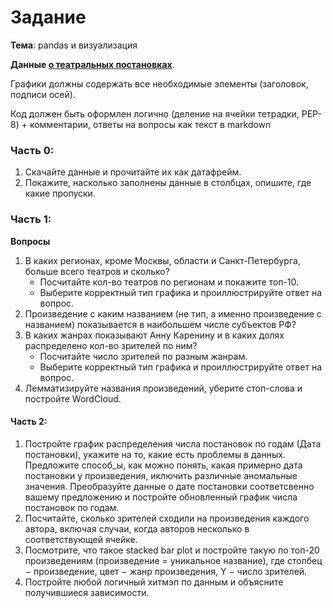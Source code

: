 # Задание

**Тема**: pandas и визуализация

**Данные [о театральных постановках](https://raw.githubusercontent.com/KatiaKozlova/files/refs/heads/main/57-10/visualization/data_2020.csv)**.

Графики должны содержать все необходимые элементы (заголовок, подписи осей).

Код должен быть оформлен логично (деление на ячейки тетрадки, PEP-8) + комментарии, ответы на вопросы как текст в markdown

### Часть 0:

1. Скачайте данные и прочитайте их как датафрейм.
2. Покажите, насколько заполнены данные в столбцах, опишите, где какие пропуски.

### Часть 1:

**Вопросы**
1. В каких регионах, кроме Москвы, области и Санкт-Петербурга, больше всего театров и сколько?
    - Посчитайте кол-во театров по регионам и покажите топ-10.
    - Выберите корректный тип графика и проиллюстрируйте ответ на вопрос.
2. Произведение с каким названием (не тип, а именно произведение с названием) показывается в наибольшем числе субъектов РФ?
3. В каких жанрах показывают Анну Каренину и в каких долях распределено кол-во зрителей по ним?
    - Посчитайте число зрителей по разным жанрам.
    - Выберите корректный тип графика и проиллюстрируйте ответ на вопрос.
4. Лемматизируйте названия произведений, уберите стоп-слова и постройте WordCloud. 

#### Часть 2:
1. Постройте график распределения числа постановок по годам (Дата постановки), укажите на то, какие есть проблемы в данных. Предложите способ_ы, как можно понять, какая примерно дата постановки у произведения, иключить различные аномальные значения. Преобразуйте данные о дате постановки соответсвенно вашему предложению и постройте обновленный график числа постановок по годам.
2. Посчитайте, сколько зрителей сходили на произведения каждого автора, включая случаи, когда авторов несколько в соответствующей ячейке.
3. Посмотрите, что такое stacked bar plot и постройте такую по топ-20 произведениям (произведение = уникальное название), где столбец $-$ произведение, цвет $-$ жанр произведения, Y $-$ число зрителей.
4. Постройте любой логичный хитмэп по данным и объясните получившиеся зависимости.
